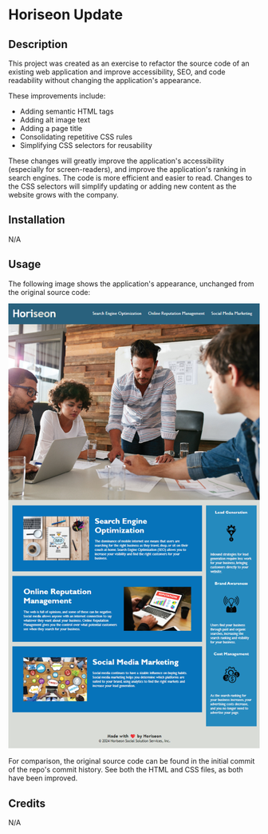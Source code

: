 # Horiseon Update

## Description

This project was created as an exercise to refactor the source code of an existing web application and improve accessibility, SEO, and code readability without changing the application's appearance.

These improvements include:

- Adding semantic HTML tags
- Adding alt image text
- Adding a page title
- Consolidating repetitive CSS rules
- Simplifying CSS selectors for reusability

These changes will greatly improve the application's accessibility (especially for screen-readers), and improve the application's ranking in search engines. The code is more efficient and easier to read. Changes to the CSS selectors will simplify updating or adding new content as the website grows with the company.

## Installation

N/A

## Usage

The following image shows the application's appearance, unchanged from the original source code:

![alt text](assets/images/screenshot.png)

For comparison, the original source code can be found in the initial commit of the repo's commit history. See both the HTML and CSS files, as both have been improved.

## Credits

N/A